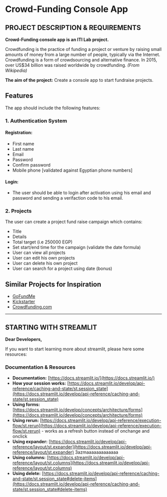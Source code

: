 # Crowd-Funding Console App

## PROJECT DESCRIPTION & REQUIREMENTS

**Crowd-Funding console app is an ITI Lab project.**

Crowdfunding is the practice of funding a project or venture by raising small amounts of money from a large number of people, typically via the Internet. Crowdfunding is a form of crowdsourcing and alternative finance. In 2015, over US$34 billion was raised worldwide by crowdfunding. *(From Wikipedia)*

**The aim of the project:** Create a console app to start fundraise projects.

## Features

The app should include the following features:

### 1. Authentication System

#### Registration:
- First name
- Last name
- Email
- Password
- Confirm password
- Mobile phone [validated against Egyptian phone numbers]

#### Login:
- The user should be able to login after activation using his email and password and sending a verifaction code to his email.

### 2. Projects

The user can create a project fund raise campaign which contains:
- Title
- Details
- Total target (i.e 250000 EGP)
- Set start/end time for the campaign (validate the date formula)
- User can view all projects
- User can edit his own projects
- User can delete his own project
- User can search for a project using date (bonus)

## Similar Projects for Inspiration

- [GoFundMe](https://www.gofundme.com)
- [Kickstarter](https://www.kickstarter.com)
- [Crowdfunding.com](https://www.crowdfunding.com)

---

## STARTING WITH STREAMLIT

**Dear Developers,**

If you want to start learning more about streamlit, please here some resources:

### Documentation & Resources

- **Documentation:** [https://docs.streamlit.io/](https://docs.streamlit.io/)
- **How your session works:** [https://docs.streamlit.io/develop/api-reference/caching-and-state/st.session_state](https://docs.streamlit.io/develop/api-reference/caching-and-state/st.session_state)
- **Using forms:** [https://docs.streamlit.io/develop/concepts/architecture/forms](https://docs.streamlit.io/develop/concepts/architecture/forms)
- **Using rerun:** [https://docs.streamlit.io/develop/api-reference/execution-flow/st.rerun](https://docs.streamlit.io/develop/api-reference/execution-flow/st.rerun) - works as a refresh button instead of onchange and onclick
- **Using expander:** [https://docs.streamlit.io/develop/api-reference/layout/st.expander](https://docs.streamlit.io/develop/api-reference/layout/st.expander) 3azmaaaaaaaaaaaaa
- **Using columns:** [https://docs.streamlit.io/develop/api-reference/layout/st.columns](https://docs.streamlit.io/develop/api-reference/layout/st.columns)
- **Using delete:** [https://docs.streamlit.io/develop/api-reference/caching-and-state/st.session_state#delete-items](https://docs.streamlit.io/develop/api-reference/caching-and-state/st.session_state#delete-items)


